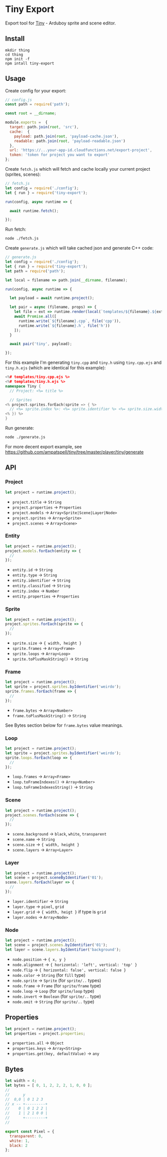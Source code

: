# Tiny Export

Export tool for [Tiny](https://github.com/ampatspell/tiny) - Arduboy sprite and scene editor.

## Install

```
mkdir thing
cd thing
npm init -f
npm intall tiny-export
```

## Usage

Create config for your export:

``` javascript
// config.js
const path = require('path');

const root = __dirname;

module.exports =  {
  target: path.join(root, 'src'),
  cache:  {
    payload: path.join(root, 'payload-cache.json'),
    readable: path.join(root, 'payload-readable.json')
  },
  url: 'https://...your-app-id.cloudfunctions.net/export-project',
  token: 'token for project you want to export'
};
```

Create `fetch.js` which will fetch and cache locally your current project (sprites, scenes):

``` javascript
// fetch.js
let config = require('./config');
let { run } = require('tiny-export');

run(config, async runtime => {

  await runtime.fetch();

});
```

Run fetch:

``` bash
node ./fetch.js
```

Create `generate.js` which will take cached json and generate C++ code:

``` javascript
// generate.js
let config = require('./config');
let { run } = require('tiny-export');
let path = require('path');

let local = filename => path.join(__dirname, filename);

run(config, async runtime => {

  let payload = await runtime.project();

  let pair = async (filename, props) => {
    let file = ext => runtime.render(local(`templates/${filename}.${ext}.ejs`), props);
    await Promise.all([
      runtime.write(`${filename}.cpp`, file('cpp')),
      runtime.write(`${filename}.h`, file('h'))
    ]);
  }

  await pair('tiny', payload);

});
```

For this example I'm generating `tiny.cpp` and `tiny.h` using `tiny.cpp.ejs` and `tiny.h.ejs` (which are identical for this example):

``` cpp
<%# templates/tiny.cpp.ejs %>
<%# templates/tiny.h.ejs %>
namespace Tiny {
  // Project: <%= title %>

  // Sprites
<% project.sprites.forEach(sprite => { %>
  // <%= sprite.index %>: <%= sprite.identifier %> <%= sprite.size.width %> <%= sprite.size.height %>
<% }) %>
}
```

Run generate:

``` bash
node ./generate.js
```

For more decent export example, see https://github.com/ampatspell/tiny/tree/master/player/tiny/generate

## API

### Project

``` javascript
let project = runtime.project();
```

* `project.title` → `String`
* `project.properties` → `Properties`
* `project.models` → `Array<Sprite|Scene|Layer|Node>`
* `project.sprites` → `Array<Sprite>`
* `project.scenes` → `Array<Scene>`

### Entity

``` javascript
let project = runtime.project();
project.models.forEach(entity => {
  //
});
```

* `entity.id` → `String`
* `entity.type` → `String`
* `entity.identifier` → `String`
* `entity.classified` → `String`
* `entity.index` → `Number`
* `entity.properties` → `Properties`

### Sprite

``` javascript
let project = runtime.project();
project.sprites.forEach(sprite => {
  //
});
```

* `sprite.size` → `{ width, height }`
* `sprite.frames` → `Array<Frame>`
* `sprite.loops` → `Array<Loop>`
* `sprite.toPlusMaskString()` → `String`

### Frame

``` javascript
let project = runtime.project();
let sprite = project.sprites.byIdentifier('weirdo');
sprite.frames.forEach(frame => {
  //
});
```

* `frame.bytes` → `Array<Number>`
* `frame.toPlusMaskString()` → `String`

See Bytes section below for `frame.bytes` value meanings.

### Loop

``` javascript
let project = runtime.project();
let sprite = project.sprites.byIdentifier('weirdo');
sprite.loops.forEach(loop => {
  //
});
```

* `loop.frames` → `Array<Frame>`
* `loop.toFrameIndexes()` → `Array<Number>`
* `loop.toFrameIndexesString()` → `String`

### Scene

``` javascript
let project = runtime.project();
project.scenes.forEach(scene => {
  //
});
```

* `scene.background` → `black`, `white`, `transparent`
* `scene.name` → `String`
* `scene.size` → `{ width, height }`
* `scene.layers` → `Array<Layer>`

### Layer

``` javascript
let project = runtime.project();
let scene = project.sceneByIdentifier('01');
scene.layers.forEach(layer => {
  //
});
```

* `layer.identifier` → `String`
* `layer.type` → `pixel`, `grid`
* `layer.grid` → `{ width, heigt }` if type is `grid`
* `layer.nodes` → `Array<Node>`

### Node

``` javascript
let project = runtime.project();
let scene = project.scenes.byIdentifier('01');
let layer = scene.layers.byIdentifier('background');
```

* `node.position` → `{ x, y }`
* `node.alignment` → `{ horizontal: 'left', vertical: 'top' }`
* `node.flip` → `{ horizontal: false', vertical: false }`
* `node.color` → `String` (for `fill` type)
* `node.sprite` → `Sprite` (for `sprite/..` types)
* `node.frame` → `Frame` (for `sprite/frame` type)
* `node.loop` → `Loop` (for `sprite/loop` type)
* `node.invert` → `Boolean` (for `sprite/..` type)
* `node.omit` → `String`  (for `sprite/..` type)

## Properties

``` javascript
let project = runtime.project();
let properties = project.properties;
```

* `properties.all` → `Object`
* `properties.keys` → `Array<String>`
* `properties.get(key, defaultValue)` → `any`

## Bytes

``` javascript
let width = 4;
let bytes = [ 0, 1, 2, 2, 2, 1, 0, 0 ];
//
//      y
//  0,0 | 0 1 2 3
// x -- +---------+
//    0 | 0 1 2 2 |
//    1 | 2 1 0 0 |
//      +---------+
//
```

``` javascript
export const Pixel = {
  transparent: 0,
  white: 1,
  black: 2
};
```
